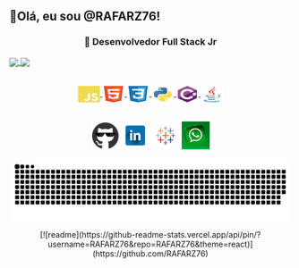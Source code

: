  <h2> 
	👋Olá, eu sou @RAFARZ76!
</h2>
<h3 align = "center"> 🚀 Desenvolvedor Full Stack Jr </h3>
<div>
    <a href="https://github.com/RAFARZ76">
    <img height="180em"   align="center" src="https://github-readme-stats.vercel.app/api?username=RAFARZ76&show_icons=true&theme=react&include_all_commits=true&count_private=true"/>
    <img height="180em"  align="center" src="https://github-readme-stats.vercel.app/api/top-langs/?username=RAFARZ76&layout=compact&langs_count=7&theme=react" />
  </div>
 <br>	
	
<div  align="center"> 
  <div style="display: inline_block"><br>
  <img align="center" alt="Rafa-Js" height="30" width="40" src="https://raw.githubusercontent.com/devicons/devicon/master/icons/javascript/javascript-plain.svg">
  <img align="center" alt="HTML" height="30" width="40" src="https://raw.githubusercontent.com/devicons/devicon/master/icons/html5/html5-original.svg">
  <img align="center" alt="CSS" height="30" width="40" src="https://raw.githubusercontent.com/devicons/devicon/master/icons/css3/css3-original.svg">
  <img align="center" alt="Python" height="30" width="40" src="https://raw.githubusercontent.com/devicons/devicon/master/icons/python/python-original.svg">
  <img align="center" alt="Csharp" height="30" width="40" src="https://raw.githubusercontent.com/devicons/devicon/master/icons/csharp/csharp-original.svg">
  <img align="center" alt="java" height="30" width="40" src="https://raw.githubusercontent.com/devicons/devicon/master/icons/java/java-original.svg">
 
</div>
<br><br>
	
<div>
      <a href="https://github.com/RAFARZ76"><i class="fab fa-github"><img src="Imagemgithub.png"
      style="width:50px;height:50px;object-fit:cover;object-position:50% 50%"></i></a>
      <a a class="gitlink" href="https://www.linkedin.com/in/rafael-raizer/"><i class="fab fa-linkedin"><img src="Imagemlinkedin.png"
      style="width:50px;height:50px;object-fit:cover;object-position:50% 50%"></i></a>
      <a href="https://public.tableau.com/app/profile/rafael.raizer"><i class="fab fa-public.tableau"><img src="ImagemTableau.jpg"
      style="width:50px;height:50px;object-fit:cover;object-position:50% 50%"></i></a>
      <a class="tabwhatss" href="https://api.whatsapp.com/send/?phone=47999327137&text&app_absent=0"><i class="fab fa-whastsapp"><img src="imagemwhats.webp"
      style="width:50px;height:50px;object-fit:cover;object-position:50% 50%"></i></a></u></strong></p>

  </div>

![Snake animation](https://github.com/RAFARZ76/RAFARZ76/blob/output/github-contribution-grid-snake.svg)

<div>
     [![readme](https://github-readme-stats.vercel.app/api/pin/?username=RAFARZ76&repo=RAFARZ76&theme=react)](https://github.com/RAFARZ76)
  </div>
	
 
 
      


